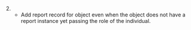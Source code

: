 <!-- 1. Work on user Profile pic
 - Create images table
 - composer require intervention/image -->
 

2. - Add report record for object even when the object does not have a report instance yet passing the role of the individual.









 